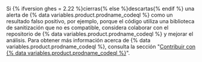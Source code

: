 Si {% ifversion ghes = 2.22 %}cierras{% else %}descartas{% endif %} una alerta de {% data variables.product.prodname_codeql %} como un resultado falso positivo, por ejemplo, porque el código utiliza una biblioteca de sanitización que no es compatible, considera colaborar con el repositorio de {% data variables.product.prodname_codeql %} y mejorar el análisis. Para obtener más información acerca de {% data variables.product.prodname_codeql %}, consulta la sección "[Contribuir con {% data variables.product.prodname_codeql %}](https://github.com/github/codeql/blob/main/CONTRIBUTING.md)".
